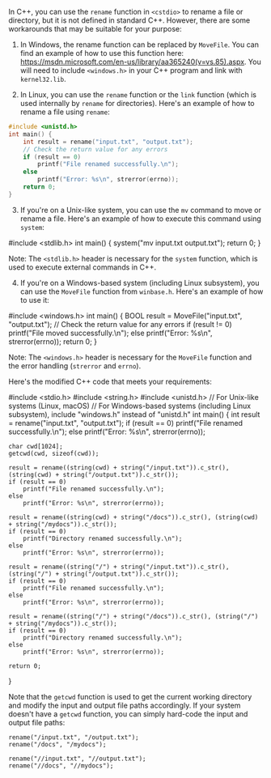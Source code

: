 In C++, you can use the `rename` function in `<cstdio>` to rename a file or directory, but it is not defined in standard C++. However, there are some workarounds that may be suitable for your purpose:

1. In Windows, the rename function can be replaced by `MoveFile`. You can find an example of how to use this function here: https://msdn.microsoft.com/en-us/library/aa365240(v=vs.85).aspx. You will need to include `<windows.h>` in your C++ program and link with `kernel32.lib`.

2. In Linux, you can use the `rename` function or the `link` function (which is used internally by `rename` for directories). Here's an example of how to rename a file using `rename`:
```c++
#include <unistd.h>
int main() {
    int result = rename("input.txt", "output.txt");
    // Check the return value for any errors
    if (result == 0)
        printf("File renamed successfully.\n");
    else
        printf("Error: %s\n", strerror(errno));
    return 0;
}
```
3. If you're on a Unix-like system, you can use the `mv` command to move or rename a file. Here's an example of how to execute this command using `system`:

#include <stdlib.h>
int main() {
    system("mv input.txt output.txt");
    return 0;
}

Note: The `<stdlib.h>` header is necessary for the `system` function, which is used to execute external commands in C++.

4. If you're on a Windows-based system (including Linux subsystem), you can use the `MoveFile` function from `winbase.h`. Here's an example of how to use it:

#include <windows.h>
int main() {
    BOOL result = MoveFile("input.txt", "output.txt");
    // Check the return value for any errors
    if (result != 0)
        printf("File moved successfully.\n");
    else
        printf("Error: %s\n", strerror(errno));
    return 0;
}

Note: The `<windows.h>` header is necessary for the `MoveFile` function and the error handling (`strerror` and `errno`).

Here's the modified C++ code that meets your requirements:

#include <stdio.h>
#include <string.h>
#include <unistd.h>  // For Unix-like systems (Linux, macOS)
// For Windows-based systems (including Linux subsystem), include "windows.h" instead of "unistd.h"
int main() {
    int result = rename("input.txt", "output.txt");
    if (result == 0)
        printf("File renamed successfully.\n");
    else
        printf("Error: %s\n", strerror(errno));

    char cwd[1024];
    getcwd(cwd, sizeof(cwd));

    result = rename((string(cwd) + string("/input.txt")).c_str(), (string(cwd) + string("/output.txt")).c_str());
    if (result == 0)
        printf("File renamed successfully.\n");
    else
        printf("Error: %s\n", strerror(errno));

    result = rename((string(cwd) + string("/docs")).c_str(), (string(cwd) + string("/mydocs")).c_str());
    if (result == 0)
        printf("Directory renamed successfully.\n");
    else
        printf("Error: %s\n", strerror(errno));

    result = rename((string("/") + string("/input.txt")).c_str(), (string("/") + string("/output.txt")).c_str());
    if (result == 0)
        printf("File renamed successfully.\n");
    else
        printf("Error: %s\n", strerror(errno));

    result = rename((string("/") + string("/docs")).c_str(), (string("/") + string("/mydocs")).c_str());
    if (result == 0)
        printf("Directory renamed successfully.\n");
    else
        printf("Error: %s\n", strerror(errno));

    return 0;
}

Note that the `getcwd` function is used to get the current working directory and modify the input and output file paths accordingly. If your system doesn't have a `getcwd` function, you can simply hard-code the input and output file paths:

    rename("/input.txt", "/output.txt");
    rename("/docs", "/mydocs");

    rename("//input.txt", "//output.txt");
    rename("//docs", "//mydocs");
